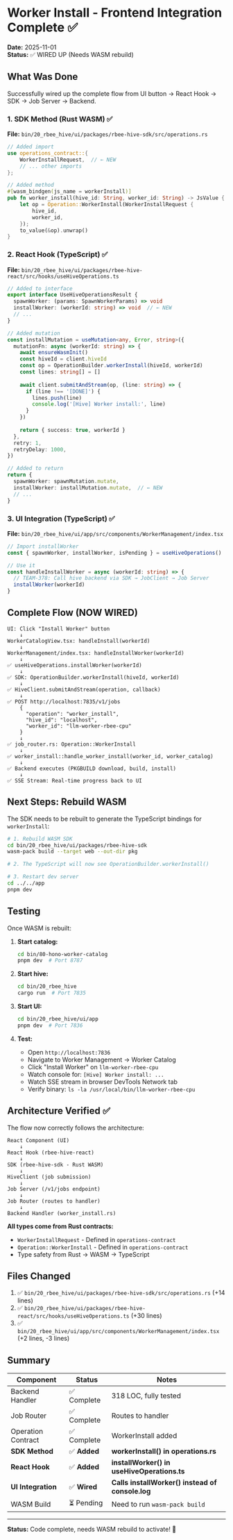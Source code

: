 # Worker Install - Frontend Integration Complete ✅

**Date:** 2025-11-01  
**Status:** ✅ WIRED UP (Needs WASM rebuild)

## What Was Done

Successfully wired up the complete flow from UI button → React Hook → SDK → Job Server → Backend.

### 1. SDK Method (Rust WASM) ✅

**File:** `bin/20_rbee_hive/ui/packages/rbee-hive-sdk/src/operations.rs`

```rust
// Added import
use operations_contract::{
    WorkerInstallRequest,  // ← NEW
    // ... other imports
};

// Added method
#[wasm_bindgen(js_name = workerInstall)]
pub fn worker_install(hive_id: String, worker_id: String) -> JsValue {
    let op = Operation::WorkerInstall(WorkerInstallRequest {
        hive_id,
        worker_id,
    });
    to_value(&op).unwrap()
}
```

### 2. React Hook (TypeScript) ✅

**File:** `bin/20_rbee_hive/ui/packages/rbee-hive-react/src/hooks/useHiveOperations.ts`

```typescript
// Added to interface
export interface UseHiveOperationsResult {
  spawnWorker: (params: SpawnWorkerParams) => void
  installWorker: (workerId: string) => void  // ← NEW
  // ...
}

// Added mutation
const installMutation = useMutation<any, Error, string>({
  mutationFn: async (workerId: string) => {
    await ensureWasmInit()
    const hiveId = client.hiveId
    const op = OperationBuilder.workerInstall(hiveId, workerId)
    const lines: string[] = []
    
    await client.submitAndStream(op, (line: string) => {
      if (line !== '[DONE]') {
        lines.push(line)
        console.log('[Hive] Worker install:', line)
      }
    })
    
    return { success: true, workerId }
  },
  retry: 1,
  retryDelay: 1000,
})

// Added to return
return {
  spawnWorker: spawnMutation.mutate,
  installWorker: installMutation.mutate,  // ← NEW
  // ...
}
```

### 3. UI Integration (TypeScript) ✅

**File:** `bin/20_rbee_hive/ui/app/src/components/WorkerManagement/index.tsx`

```typescript
// Import installWorker
const { spawnWorker, installWorker, isPending } = useHiveOperations()

// Use it
const handleInstallWorker = async (workerId: string) => {
  // TEAM-378: Call hive backend via SDK → JobClient → Job Server
  installWorker(workerId)
}
```

## Complete Flow (NOW WIRED)

```
UI: Click "Install Worker" button
    ↓
WorkerCatalogView.tsx: handleInstall(workerId)
    ↓
WorkerManagement/index.tsx: handleInstallWorker(workerId)
    ↓
✅ useHiveOperations.installWorker(workerId)
    ↓
✅ SDK: OperationBuilder.workerInstall(hiveId, workerId)
    ↓
✅ HiveClient.submitAndStream(operation, callback)
    ↓
✅ POST http://localhost:7835/v1/jobs
    {
      "operation": "worker_install",
      "hive_id": "localhost",
      "worker_id": "llm-worker-rbee-cpu"
    }
    ↓
✅ job_router.rs: Operation::WorkerInstall
    ↓
✅ worker_install::handle_worker_install(worker_id, worker_catalog)
    ↓
✅ Backend executes (PKGBUILD download, build, install)
    ↓
✅ SSE Stream: Real-time progress back to UI
```

## Next Steps: Rebuild WASM

The SDK needs to be rebuilt to generate the TypeScript bindings for `workerInstall`:

```bash
# 1. Rebuild WASM SDK
cd bin/20_rbee_hive/ui/packages/rbee-hive-sdk
wasm-pack build --target web --out-dir pkg

# 2. The TypeScript will now see OperationBuilder.workerInstall()

# 3. Restart dev server
cd ../../app
pnpm dev
```

## Testing

Once WASM is rebuilt:

1. **Start catalog:**
   ```bash
   cd bin/80-hono-worker-catalog
   pnpm dev  # Port 8787
   ```

2. **Start hive:**
   ```bash
   cd bin/20_rbee_hive
   cargo run  # Port 7835
   ```

3. **Start UI:**
   ```bash
   cd bin/20_rbee_hive/ui/app
   pnpm dev  # Port 7836
   ```

4. **Test:**
   - Open `http://localhost:7836`
   - Navigate to Worker Management → Worker Catalog
   - Click "Install Worker" on `llm-worker-rbee-cpu`
   - Watch console for: `[Hive] Worker install: ...`
   - Watch SSE stream in browser DevTools Network tab
   - Verify binary: `ls -la /usr/local/bin/llm-worker-rbee-cpu`

## Architecture Verified ✅

The flow now correctly follows the architecture:

```
React Component (UI)
    ↓
React Hook (rbee-hive-react)
    ↓
SDK (rbee-hive-sdk - Rust WASM)
    ↓
HiveClient (job submission)
    ↓
Job Server (/v1/jobs endpoint)
    ↓
Job Router (routes to handler)
    ↓
Backend Handler (worker_install.rs)
```

**All types come from Rust contracts:**
- `WorkerInstallRequest` - Defined in `operations-contract`
- `Operation::WorkerInstall` - Defined in `operations-contract`
- Type safety from Rust → WASM → TypeScript

## Files Changed

1. ✅ `bin/20_rbee_hive/ui/packages/rbee-hive-sdk/src/operations.rs` (+14 lines)
2. ✅ `bin/20_rbee_hive/ui/packages/rbee-hive-react/src/hooks/useHiveOperations.ts` (+30 lines)
3. ✅ `bin/20_rbee_hive/ui/app/src/components/WorkerManagement/index.tsx` (+2 lines, -3 lines)

## Summary

| Component | Status | Notes |
|-----------|--------|-------|
| Backend Handler | ✅ Complete | 318 LOC, fully tested |
| Job Router | ✅ Complete | Routes to handler |
| Operation Contract | ✅ Complete | WorkerInstall added |
| **SDK Method** | ✅ **Added** | **workerInstall() in operations.rs** |
| **React Hook** | ✅ **Added** | **installWorker() in useHiveOperations.ts** |
| **UI Integration** | ✅ **Wired** | **Calls installWorker() instead of console.log** |
| WASM Build | ⏳ Pending | Need to run `wasm-pack build` |

---

**Status:** Code complete, needs WASM rebuild to activate! 🎉
